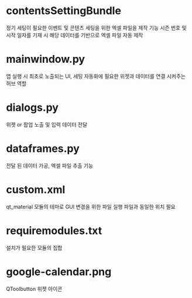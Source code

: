 # contentsSettingBundle
정기 세팅이 필요한 이벤트 및 콘텐츠 세팅을 위한 엑셀 파일을 제작 기능
시즌 번호 및 시작 일자를 기재 시 해당 데이터를 기반으로 엑셀 파일 자동 제작

# mainwindow.py
앱 실행 시 최초로 노출되는 UI, 세팅 자동화에 필요한 위젯과 데이터를 연결 시켜주는 허브 역할

# dialogs.py
위젯 or 팝업 노출 및 입력 데이터 전달

# dataframes.py
전달 된 데이터 가공, 엑셀 파일 추출 기능

# custom.xml
qt_material 모듈의 테마로 GUI 변경을 위한 파일
실행 파일과 동일한 위치 필요

# requiremodules.txt
설치가 필요한 모듈의 집합

# google-calendar.png
QToolbutton 위젯 아이콘
